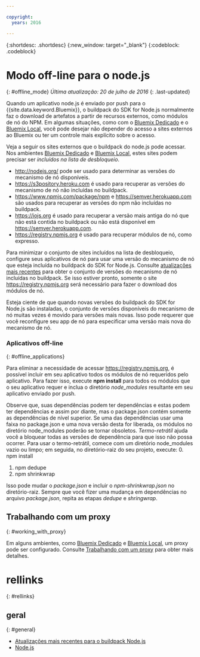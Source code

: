```yaml
---

copyright:
  years: 2016

---
```


{:shortdesc: .shortdesc}
{:new_window: target="_blank"}
{:codeblock: .codeblock}


# Modo off-line para o node.js
{: #offline_mode}
*Última atualização: 20 de julho de 2016*
{: .last-updated}

Quando um aplicativo node.js é enviado por push para o {{site.data.keyword.Bluemix}}, o buildpack do SDK for Node.js
normalmente faz o download de artefatos a partir de recursos externos, como módulos de nó do NPM. Em algumas
situações, como com o [Bluemix Dedicado](../../dedicated/index.html#dedicated) e o
[Bluemix Local](../../local/index.html#local), você pode desejar não depender do
acesso a sites externos ao Bluemix ou ter um controle mais explícito sobre o acesso.  

Veja a seguir os sites externos que o buildpack do node.js pode acessar. Nos ambientes [Bluemix Dedicado](../../dedicated/index.html#dedicated) e
[Bluemix Local](../../local/index.html#local), estes sites podem precisar ser *incluídos na lista de desbloqueio*.

* http://nodejs.org/ pode ser usado para determinar as versões do mecanismo de nó disponíveis.
* https://s3pository.heroku.com é usado para recuperar as versões do mecanismo de nó não incluídas no buildpack.
*  https://www.npmjs.com/package/npm e https://semver.herokuapp.com são usados para recuperar as versões do npm não incluídas no buildpack.
* https://iojs.org é usado para recuperar a versão mais antiga do nó que não está contida no buildpack ou não está disponível em https://semver.herokuapp.com.
* https://registry.npmjs.org é usado para recuperar módulos de nó, como expresso.

Para minimizar o conjunto de sites incluídos na lista de desbloqueio, configure seus aplicativos de nó para usar uma versão do mecanismo de nó que esteja incluída no buildpack do SDK for Node.js. Consulte [atualizações mais recentes](./updates.html) para obter o conjunto de versões do mecanismo de nó incluídas no buildpack. Se isso estiver pronto, somente o site https://registry.npmjs.org será necessário para fazer o download dos módulos de nó.

Esteja ciente de que quando novas versões do buildpack do SDK for Node.js são instaladas, o conjunto de versões disponíveis do mecanismo de nó muitas vezes
é movido para versões mais novas. Isso pode requerer que você reconfigure seu app de nó para especificar uma versão mais nova do mecanismo de nó.


### Aplicativos off-line
{: #offline_applications}

Para eliminar a necessidade de acessar https://registry.npmjs.org, é possível incluir em seu aplicativo todos os módulos de nó requeridos pelo aplicativo. Para fazer isso, execute **npm install** para todos os módulos que o seu aplicativo requer e inclua o diretório *node_modules* resultante em seu aplicativo enviado por push.

Observe que, suas dependências podem ter dependências e estas podem ter dependências e assim por diante, mas o package.json
contém somente as dependências de nível superior. Se uma das dependências usar uma faixa no package.json e uma nova versão desta for liberada, os módulos no diretório node_modules poderão se tornar obsoletos. *Termo-retrátil* ajuda você a bloquear todas as versões de dependência para que isso não possa ocorrer. Para usar o termo-retrátil, comece com um diretório node_modules vazio ou limpo; em seguida, no diretório-raiz do seu projeto, execute:
0. npm install
1. npm dedupe
2. npm shrinkwrap

Isso pode mudar o *package.json* e incluir o *npm-shrinkwrap.json* no diretório-raiz.
Sempre que você fizer uma mudança em dependências no arquivo *package.json*, repita as etapas *dedupe* e *shringwrap*.

## Trabalhando com um proxy
{: #working_with_proxy}

Em alguns ambientes, como [Bluemix Dedicado](../../dedicated/index.html#dedicated) e
[Bluemix Local](../../local/index.html#local), um proxy pode ser configurado. Consulte
[Trabalhando com um proxy](../../manageapps/workingWithProxy.html) para obter mais detalhes.

# rellinks
{: #rellinks}
## geral
{: #general}
* [Atualizações mais recentes para o buildpack Node.js](../../runtimes/nodejs/updates.html)
* [Node.js](https://nodejs.org)

